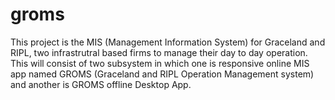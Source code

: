 # groms
This project is the MIS (Management Information System) for Graceland and RIPL, two infrastrutral based firms to manage their day to day operation. This will consist of two subsystem in which one is responsive online MIS app named GROMS (Graceland and RIPL Operation Management system) and another is GROMS offline Desktop App.
